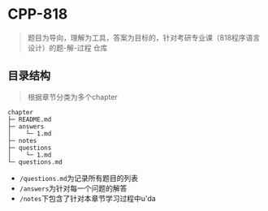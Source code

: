 # CPP-818
> 题目为导向，理解为工具，答案为目标的，针对考研专业课（818程序语言设计）的题-解-过程 仓库

## 目录结构
> 根据章节分类为多个chapter
```
chapter
├─ README.md
├─ answers
│    └─ 1.md
├─ notes
├─ questions
│    └─ 1.md
└─ questions.md
```
- `/questions.md`为记录所有题目的列表
- `/answers`为针对每一个问题的解答
- `/notes`下包含了针对本章节学习过程中u'da
<!--stackedit_data:
eyJoaXN0b3J5IjpbLTE4NzgwMDMzOTldfQ==
-->